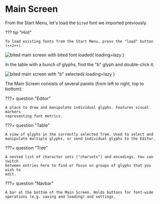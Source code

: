 # Main Screen

From the Start Menu, let's load the `bited` font we imported previously.

??? tip "Hint"

    To load existing fonts from the Start Menu, press the "load" button
    (++2++).

![bited main screen with bited font loaded](assets/import-ed.png){ loading=lazy }

In the table with a bunch of glyphs, find the "b" glyph and double-click it.

![bited main screen with "b" selected](assets/main-ui.png){ loading=lazy }

The Main Screen consists of several panels (from left to right, top to bottom):

???+ question "Editor"

    A place to draw and manipulate individual glyphs. Features visual markers
    representing font metrics.

???+ question "Table"

    A view of glyphs in the currently selected Tree. Used to select and
    manipulate multiple glyphs, or send individual glyphs to the Editor.

???+ question "Tree"

    A nested list of character sets ("charsets") and encodings. You can switch
    between entries here to find or focus on groups of glyphs that you wish to
    edit.

???+ question "Navbar"

    A bar at the bottom of the Main Screen. Holds buttons for font-wide
    operations (e.g. saving and loading) and settings.
